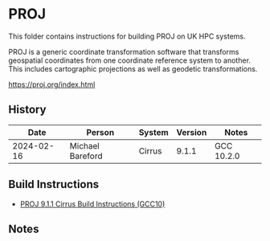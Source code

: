 PROJ
====

This folder contains instructions for building PROJ on UK HPC systems.

PROJ is a generic coordinate transformation software that transforms geospatial coordinates from one coordinate reference system to another.
This includes cartographic projections as well as geodetic transformations. 

https://proj.org/index.html

History
-------

 Date | Person | System | Version | Notes
 ---- | ------ | ------ | ------- | -----
 2024-02-16 | Michael Bareford | Cirrus | 9.1.1 | GCC 10.2.0

Build Instructions
------------------

* [PROJ 9.1.1 Cirrus Build Instructions (GCC10)](build_proj_9.1.1_cirrus_gcc10.md)

Notes
-----

